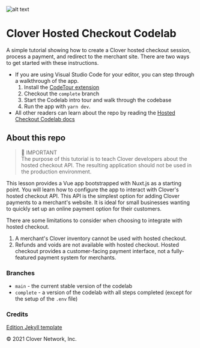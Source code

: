![alt text](https://www.clover.com/assets/images/public-site/press/clover_primary_gray_rgb.png)
# Clover Hosted Checkout Codelab

A simple tutorial showing how to create a Clover hosted checkout session,
process a payment, and redirect to the merchant site. There are two ways to get started with these instructions.

* If you are using Visual Studio Code for your editor, you can step through a walkthrough of the app.
  1. Install the [CodeTour extension](https://marketplace.visualstudio.com/items?itemName=vsls-contrib.codetour)
  2. Checkout the `complete` branch
  3. Start the Codelab intro tour and walk through the codebase
  4. Run the app with `yarn dev`.
* All other readers can learn about the repo by reading the [Hosted Checkout Codelab docs](https://clover.github.io/pages/hosted-checkout-codelab/)

## About this repo

> :triangular_flag_on_post:	IMPORTANT<br />
> The purpose of this tutorial is to teach Clover developers about the hosted checkout API. The resulting application should not be used in the production environment.

This lesson provides a Vue app bootstrapped with Nuxt.js as a starting point.
You will learn how to configure the app to interact with Clover's
hosted checkout API. This API is the simplest option for adding Clover payments
to a merchant's website. It is ideal for small businesses wanting
to quickly set up an online payment option for their customers.

There are some limitations to consider when choosing to integrate with hosted checkout.

1. A merchant's Clover inventory cannot be used with hosted checkout.
2. Refunds and voids are not available with hosted checkout. Hosted checkout provides a customer-facing payment interface, not a fully-featured payment system for merchants.

### Branches

* `main` - the current stable version of the codelab
* `complete` - a version of the codelab with all steps completed (except for the setup of the `.env` file)

### Credits

[Edition Jekyll template](https://github.com/CloudCannon/edition-jekyll-template)

© 2021 Clover Network, Inc.
